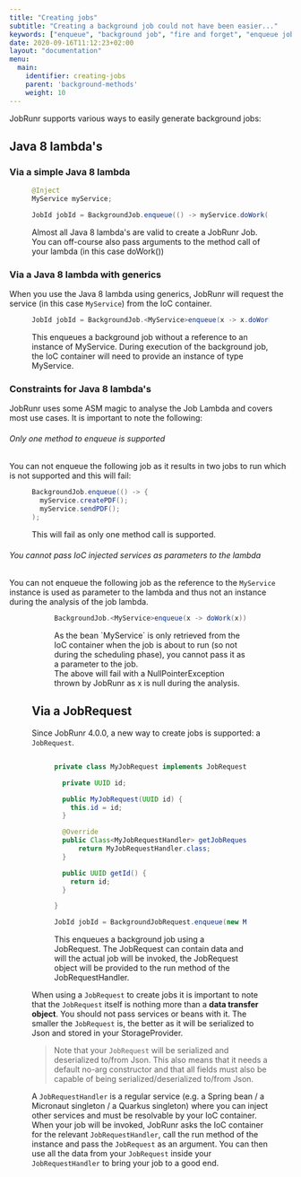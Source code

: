 ```yaml
---
title: "Creating jobs"
subtitle: "Creating a background job could not have been easier..."
keywords: ["enqueue", "background job", "fire and forget", "enqueue jobs in bulk", "lambda"]
date: 2020-09-16T11:12:23+02:00
layout: "documentation"
menu: 
  main: 
    identifier: creating-jobs
    parent: 'background-methods'
    weight: 10
---
```

JobRunr supports various ways to easily generate background jobs:


## Java 8 lambda's
### Via a simple Java 8 lambda

<figure>

```java
@Inject
MyService myService;

JobId jobId = BackgroundJob.enqueue(() -> myService.doWork());
```
<figcaption>Almost all Java 8 lambda's are valid to create a JobRunr Job.<br />You can off-course also pass arguments to the method call of your lambda (in this case doWork())</figcaption>
</figure>


### Via a Java 8 lambda with generics

When you use the Java 8 lambda using generics, JobRunr will request the service (in this case `MyService`) from the IoC container.

<figure>

```java
JobId jobId = BackgroundJob.<MyService>enqueue(x -> x.doWork());
```
<figcaption>This enqueues a background job without a reference to an instance of MyService. During execution of the background job, the IoC container will need to provide an instance of type MyService.</figcaption>
</figure>


### Constraints for Java 8 lambda's
JobRunr uses some ASM magic to analyse the Job Lambda and covers most use cases. It is important to note the following:

###### Only one method to enqueue is supported
You can not enqueue the following job as it results in two jobs to run which is not supported and this will fail:
<figure>

```java
BackgroundJob.enqueue(() -> {
  myService.createPDF();
  myService.sendPDF();
);
```
<figcaption>This will fail as only one method call is supported.</figcaption>
</figure>

###### You cannot pass IoC injected services as parameters to the lambda
You can not enqueue the following job as the reference to the `MyService` instance is used as parameter to the lambda and thus not an instance during the analysis of the job lambda.
<figure>

<figure>

```java
BackgroundJob.<MyService>enqueue(x -> doWork(x));
```
<figcaption>As the bean `MyService` is only retrieved from the IoC container when the job is about to run (so not during the scheduling phase), you cannot pass it as a parameter to the job.<br/>The above will fail with a NullPointerException thrown by JobRunr as x is null during the analysis.</figcaption>
</figure>


## Via a JobRequest

Since JobRunr 4.0.0, a new way to create jobs is supported: a `JobRequest`.
<figure>

```java

private class MyJobRequest implements JobRequest {

  private UUID id;

  public MyJobRequest(UUID id) {
    this.id = id;
  }

  @Override
  public Class<MyJobRequestHandler> getJobRequestHandler() {
      return MyJobRequestHandler.class;
  }

  public UUID getId() {
    return id;
  }

}

JobId jobId = BackgroundJobRequest.enqueue(new MyJobRequest(id));
```
<figcaption>This enqueues a background job using a JobRequest. The JobRequest can contain data and will the actual job will be invoked, the JobRequest object will be provided to the run method of the JobRequestHandler.</figcaption>
</figure>

When using a `JobRequest` to create jobs it is important to note that the `JobRequest` itself is nothing more than a __data transfer object__. You should not pass services or beans with it. The smaller the `JobRequest` is, the better as it will be serialized to Json and stored in your StorageProvider.

> Note that your `JobRequest` will be serialized and deserialized to/from Json. This also means that it needs a default no-arg constructor and that all fields must also be capable of being serialized/deserialized to/from Json.

A `JobRequestHandler` is a regular service (e.g. a Spring bean / a Micronaut singleton / a Quarkus singleton) where you can inject other services and must be resolvable by your IoC container. When your job will be invoked, JobRunr asks the IoC container for the relevant `JobRequestHandler`, call the run method of the instance and pass the `JobRequest` as an argument. You can then use all the data from your `JobRequest` inside your `JobRequestHandler` to bring your job to a good end.

